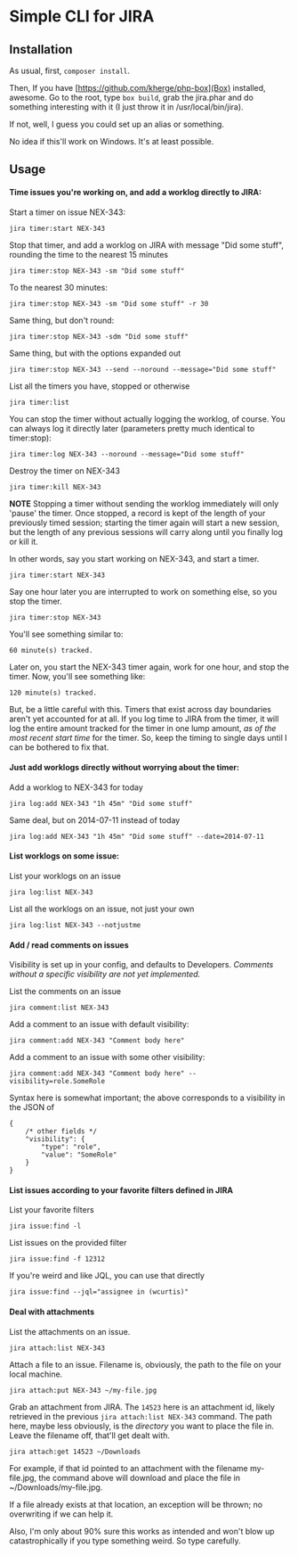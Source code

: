 Simple CLI for JIRA
===================
## Installation

As usual, first, `composer install`.

Then, If you have [https://github.com/kherge/php-box](Box) installed, awesome. Go to the root,
type `box build`, grab the jira.phar and do something interesting with it (I just throw it in
/usr/local/bin/jira).

If not, well, I guess you could set up an alias or something.

No idea if this'll work on Windows. It's at least possible.

## Usage

#### Time issues you're working on, and add a worklog directly to JIRA:

Start a timer on issue NEX-343:

    jira timer:start NEX-343

Stop that timer, and add a worklog on JIRA with message "Did some stuff", rounding the time to the nearest 15 minutes

    jira timer:stop NEX-343 -sm "Did some stuff"

To the nearest 30 minutes:

    jira timer:stop NEX-343 -sm "Did some stuff" -r 30

Same thing, but don't round:

    jira timer:stop NEX-343 -sdm "Did some stuff"

Same thing, but with the options expanded out

    jira timer:stop NEX-343 --send --noround --message="Did some stuff"

List all the timers you have, stopped or otherwise

    jira timer:list

You can stop the timer without actually logging the worklog, of course. You can always log it directly later
(parameters pretty much identical to timer:stop):

    jira timer:log NEX-343 --noround --message="Did some stuff"

Destroy the timer on NEX-343

    jira timer:kill NEX-343

**NOTE** Stopping a timer without sending the worklog immediately will only 'pause' the timer. Once stopped, a record is kept of the
length of your previously timed session; starting the timer again will start a new session, but the length of any previous sessions
will carry along until you finally log or kill it.

In other words, say you start working on NEX-343, and start a timer.

    jira timer:start NEX-343

Say one hour later you are interrupted to work on something else, so you stop the timer.

    jira timer:stop NEX-343

You'll see something similar to:

    60 minute(s) tracked.

Later on, you start the NEX-343 timer again, work for one hour, and stop the timer. Now, you'll see something like:

    120 minute(s) tracked.

But, be a little careful with this. Timers that exist across day boundaries aren't yet accounted for at all.
If you log time to JIRA from the timer, it will log the entire amount tracked for the timer in one lump amount,
*as of the most recent start time* for the timer. So, keep the timing to single days until I can be bothered
to fix that.

#### Just add worklogs directly without worrying about the timer:

Add a worklog to NEX-343 for today

    jira log:add NEX-343 "1h 45m" "Did some stuff"

Same deal, but on 2014-07-11 instead of today

    jira log:add NEX-343 "1h 45m" "Did some stuff" --date=2014-07-11

#### List worklogs on some issue:

List your worklogs on an issue

    jira log:list NEX-343

List all the worklogs on an issue, not just your own

    jira log:list NEX-343 --notjustme
   
#### Add / read comments on issues 

Visibility is set up in your config, and defaults to Developers. *Comments without a specific visibility are not yet implemented.*
 
List the comments on an issue 

    jira comment:list NEX-343

Add a comment to an issue with default visibility:

    jira comment:add NEX-343 "Comment body here"

Add a comment to an issue with some other visibility:

    jira comment:add NEX-343 "Comment body here" --visibility=role.SomeRole

Syntax here is somewhat important; the above corresponds to a visibility in the JSON of

    {
        /* other fields */
        "visibility": {
            "type": "role",
            "value": "SomeRole"
        }
    }

#### List issues according to your favorite filters defined in JIRA

List your favorite filters

    jira issue:find -l

List issues on the provided filter

    jira issue:find -f 12312

If you're weird and like JQL, you can use that directly

    jira issue:find --jql="assignee in (wcurtis)"

#### Deal with attachments

List the attachments on an issue.

    jira attach:list NEX-343

Attach a file to an issue. Filename is, obviously, the path to the file on your local machine.

    jira attach:put NEX-343 ~/my-file.jpg

Grab an attachment from JIRA. The `14523` here is an attachment id, likely retrieved in the previous
`jira attach:list NEX-343` command. The path here, maybe less obviously, is the *directory* you want to place the
file in. Leave the filename off, that'll get dealt with.

    jira attach:get 14523 ~/Downloads

For example, if that id pointed to an attachment with the filename my-file.jpg, the command above will download
and place the file in ~/Downloads/my-file.jpg.

If a file already exists at that location, an exception will be thrown; no overwriting if we can help it.

Also, I'm only about 90% sure this works as intended and won't blow up catastrophically if you type something
weird. So type carefully.

